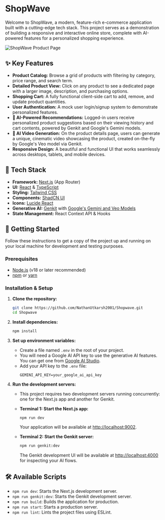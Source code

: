 
# ShopWave

Welcome to ShopWave, a modern, feature-rich e-commerce application built with a cutting-edge tech stack. This project serves as a demonstration of building a responsive and interactive online store, complete with AI-powered features for a personalized shopping experience.

![ShopWave Product Page](https://shopwave-ruby.vercel.app/)

## ✨ Key Features

- **Product Catalog:** Browse a grid of products with filtering by category, price range, and search term.
- **Detailed Product View:** Click on any product to see a dedicated page with a larger image, description, and purchasing options.
- **Shopping Cart:** A fully functional client-side cart to add, remove, and update product quantities.
- **User Authentication:** A mock user login/signup system to demonstrate personalized features.
- **🤖 AI-Powered Recommendations:** Logged-in users receive personalized product suggestions based on their viewing history and cart contents, powered by Genkit and Google's Gemini models.
- **🎥 AI Video Generation:** On the product details page, users can generate a unique, cinematic video showcasing the product, created on-the-fly by Google's Veo model via Genkit.
- **Responsive Design:** A beautiful and functional UI that works seamlessly across desktops, tablets, and mobile devices.

## 🚀 Tech Stack

- **Framework:** [Next.js](https://nextjs.org/) (App Router)
- **UI:** [React](https://react.dev/) & [TypeScript](https://www.typescriptlang.org/)
- **Styling:** [Tailwind CSS](https://tailwindcss.com/)
- **Components:** [ShadCN UI](https://ui.shadcn.com/)
- **Icons:** [Lucide React](https://lucide.dev/guide/packages/lucide-react)
- **Generative AI:** [Genkit](https://firebase.google.com/docs/genkit) with [Google's Gemini and Veo Models](https://deepmind.google/technologies/gemini/)
- **State Management:** React Context API & Hooks

## 🏁 Getting Started

Follow these instructions to get a copy of the project up and running on your local machine for development and testing purposes.

### Prerequisites

- [Node.js](https://nodejs.org/) (v18 or later recommended)
- [npm](https://www.npmjs.com/) or [yarn](https://yarnpkg.com/)

### Installation & Setup

1.  **Clone the repository:**
    ```bash
    git clone https://github.com/NathanUtkarsh2001/Shopwave.git
    cd Shopwave
    ```

2.  **Install dependencies:**
    ```bash
    npm install
    ```

3.  **Set up environment variables:**
    - Create a file named `.env` in the root of your project.
    - You will need a Google AI API key to use the generative AI features. You can get one from [Google AI Studio](https://aistudio.google.com/app/apikey).
    - Add your API key to the `.env` file:
      ```
      GEMINI_API_KEY=your_google_ai_api_key
      ```

4.  **Run the development servers:**
    - This project requires two development servers running concurrently: one for the Next.js app and another for Genkit.

    - **Terminal 1: Start the Next.js app:**
      ```bash
      npm run dev
      ```
      Your application will be available at [http://localhost:9002](http://localhost:9002).

    - **Terminal 2: Start the Genkit server:**
      ```bash
      npm run genkit:dev
      ```
      The Genkit development UI will be available at [http://localhost:4000](http://localhost:4000) for inspecting your AI flows.

## 🛠️ Available Scripts

- `npm run dev`: Starts the Next.js development server.
- `npm run genkit:dev`: Starts the Genkit development server.
- `npm run build`: Builds the application for production.
- `npm run start`: Starts a production server.
- `npm run lint`: Lints the project files using ESLint.

